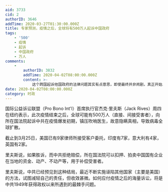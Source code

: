 ```yaml
---
aid: 3733
cid: 2
authorID: 3646
addTime: 2020-03-27T01:30:00.000Z
title: 专家预测，疫情之后，全球将有500万人起诉中国政府
tags:
    - '500'
    - 疫情
    - 起诉
    - 中国政府
    - 万人
comments:
    -
        authorID: 3832
        addTime: 2020-04-02T08:00:00.000Z
        content: >-
            这个跨国起诉他国政府的法律问题其实有点意思，即使最终并非闹剧，真正开始上诉，中国政府也将不会派出辩护律师，那各国法院该如何处理这一问题呢？按照规定，不可以在没有当事人不在场情况下开庭，所以如果最终判处中国政府赔偿，对各国法律体系都将会是无法抹除的污点。
date: 2020-04-02T08:00:00.000Z
category: 时政
---
```


国际公益诉讼联盟（Pro Bono Int'l）首席执行官杰克·里夫斯（Jack Rives）周四在纽约表示，此次疫情结束之后，全球可能有500万人（直接、间接受害者），向所在国法院起诉中共在疫情爆发初期，镇压吹哨医生，故意隐瞒真相，导致病毒全球扩散。

截止到3月25日，美国已有9家律师所接受客户委托，印度有7家，意大利有4家，英国有2家。

里夫斯说，如果胜诉，而中共拒绝赔偿，所在国法院可以扣押、拍卖中国国有企业在当地的资金、动产、不动产等，用于补偿受害者。

里夫斯说，中共已经预见到这种结局，最近不断实施诬陷其他国家（主要是美国）的方法，试图减轻自己的责任，但收效甚微。如何应付疫情之后的海量诉讼，将是中共1949年获得政权以来所遇到的最棘手问题。
